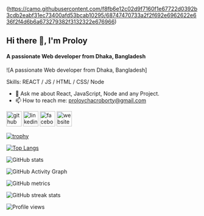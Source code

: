 (https://camo.githubusercontent.com/f8fb6e12c02d9f7160f1e67722d0392b3cdb2eabf31ec73400afd53bcab10295/68747470733a2f2f692e6962622e636f2f4d6b6a673279382f3132322e676966)

## Hi there 👋, I'm Proloy
#### A passionate Web developer from Dhaka, Bangladesh
![A passionate Web developer from Dhaka, Bangladesh]


Skills: REACT / JS / HTML / CSS/ Node

- 💬 Ask me about React, JavaScript, Node and any Project. 
- 📫 How to reach me: proloychacroborty@gmail.com 


[<img src='https://cdn.jsdelivr.net/npm/simple-icons@3.0.1/icons/github.svg' alt='github' height='40'>](https://github.com/Proloycb)  [<img src='https://cdn.jsdelivr.net/npm/simple-icons@3.0.1/icons/linkedin.svg' alt='linkedin' height='40'>](https://www.linkedin.com/in/proloycb/)  [<img src='https://cdn.jsdelivr.net/npm/simple-icons@3.0.1/icons/facebook.svg' alt='facebook' height='40'>](https://www.facebook.com/bishajit.chakraborty.1)  [<img src='https://cdn.jsdelivr.net/npm/simple-icons@3.0.1/icons/icloud.svg' alt='website' height='40'>](https://proloycb.netlify.app/)  

[![trophy](https://github-profile-trophy.vercel.app/?username=Proloycb)](https://github.com/ryo-ma/github-profile-trophy)

[![Top Langs](https://github-readme-stats.vercel.app/api/top-langs/?username=Proloycb)](https://github.com/anuraghazra/github-readme-stats)

![GitHub stats](https://github-readme-stats.vercel.app/api?username=Proloycb&show_icons=true&count_private=true)  

![GitHub Activity Graph](https://activity-graph.herokuapp.com/graph?username=Proloycb)  

![GitHub metrics](https://metrics.lecoq.io/Proloycb)  

![GitHub streak stats](https://github-readme-streak-stats.herokuapp.com/?user=Proloycb)  

![Profile views](https://gpvc.arturio.dev/Proloycb)  
